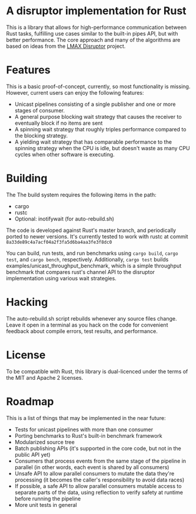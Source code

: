 # A disruptor implementation for Rust

This is a library that allows for high-performance communication between Rust
tasks, fulfilling use cases similar to the built-in pipes API, but with better
performance. The core approach and many of the algorithms are based on ideas
from the [LMAX Disruptor](http://lmax-exchange.github.io/disruptor/) project.

# Features

This is a basic proof-of-concept, currently, so most functionality is missing.
However, current users can enjoy the following features:
 * Unicast pipelines consisting of a single publisher and one or more stages of
   consumer.
 * A general purpose blocking wait strategy that causes the receiver to
   eventually block if no items are sent
 * A spinning wait strategy that roughly triples performance compared to the
   blocking strategy.
 * A yielding wait strategy that has comparable performance to the spinning
   strategy when the CPU is idle, but doesn't waste as many CPU cycles when
   other software is executing.

# Building

The The build system requires the following items in the path:
 * cargo
 * rustc
 * Optional: inotifywait (for auto-rebuild.sh)

The code is developed against Rust's master branch, and periodically ported to
newer versions. It's currently tested to work with rustc at commit
`8a33de89c4a7acf04a2f3fa5d6ba4aa3fe3f8dc0`

You can build, run tests, and run benchmarks using `cargo build`, `cargo test`,
and `cargo bench`, respectively. Additionally, `cargo test` builds
examples/unicast_throughput_benchmark, which is a simple throughput benchmark
that compares rust's channel API to the disruptor implementation using various
wait strategies.

# Hacking

The auto-rebuild.sh script rebuilds whenever any source files change. Leave it
open in a terminal as you hack on the code for convenient feedback about compile
errors, test results, and performance.

# License

To be compatible with Rust, this library is dual-licenced under the terms of the
MIT and Apache 2 licenses.

# Roadmap

This is a list of things that may be implemented in the near future:
 * Tests for unicast pipelines with more than one consumer
 * Porting benchmarks to Rust's built-in benchmark framework
 * Modularized source tree
 * Batch publishing APIs (it's supported in the core code, but not in the public
   API yet)
 * Consumers that process events from the same stage of the pipeline in parallel
   (in other words, each event is shared by all consumers)
 * Unsafe API to allow parallel consumers to mutate the data they're processing
   (it becomes the caller's responsibility to avoid data races)
 * If possible, a safe API to allow parallel consumers mutable access to
   separate parts of the data, using reflection to verify safety at runtime
   before running the pipeline
 * More unit tests in general
